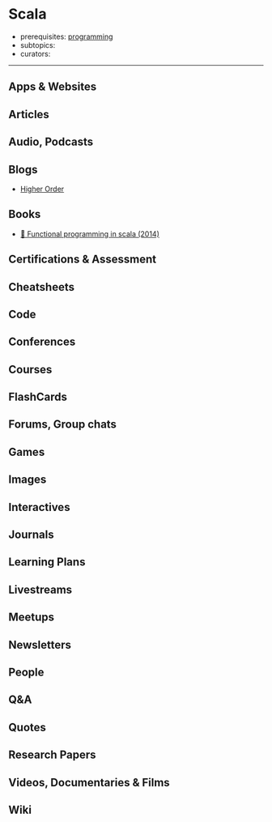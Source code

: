 # Scala

- prerequisites: [programming](programming.md)
- subtopics:
- curators:

------

## Apps & Websites

## Articles

## Audio, Podcasts

## Blogs

- [Higher Order](http://blog.higher-order.com/)

## Books

- [📕 Functional programming in scala (2014)](https://www.manning.com/books/functional-programming-in-scala)

## Certifications & Assessment

## Cheatsheets

## Code

## Conferences

## Courses

## FlashCards

## Forums, Group chats

## Games

## Images

## Interactives

## Journals

## Learning Plans

## Livestreams

## Meetups

## Newsletters

## People

## Q&A

## Quotes

## Research Papers

## Videos, Documentaries & Films

## Wiki
